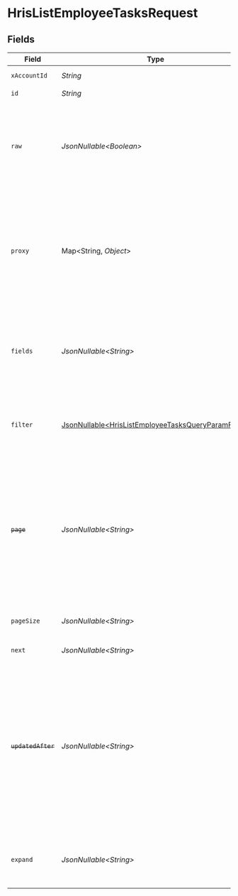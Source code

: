 # HrisListEmployeeTasksRequest


## Fields

| Field                                                                                                                                                                                                                                                                                                           | Type                                                                                                                                                                                                                                                                                                            | Required                                                                                                                                                                                                                                                                                                        | Description                                                                                                                                                                                                                                                                                                     | Example                                                                                                                                                                                                                                                                                                         |
| --------------------------------------------------------------------------------------------------------------------------------------------------------------------------------------------------------------------------------------------------------------------------------------------------------------- | --------------------------------------------------------------------------------------------------------------------------------------------------------------------------------------------------------------------------------------------------------------------------------------------------------------- | --------------------------------------------------------------------------------------------------------------------------------------------------------------------------------------------------------------------------------------------------------------------------------------------------------------- | --------------------------------------------------------------------------------------------------------------------------------------------------------------------------------------------------------------------------------------------------------------------------------------------------------------- | --------------------------------------------------------------------------------------------------------------------------------------------------------------------------------------------------------------------------------------------------------------------------------------------------------------- |
| `xAccountId`                                                                                                                                                                                                                                                                                                    | *String*                                                                                                                                                                                                                                                                                                        | :heavy_check_mark:                                                                                                                                                                                                                                                                                              | The account identifier                                                                                                                                                                                                                                                                                          |                                                                                                                                                                                                                                                                                                                 |
| `id`                                                                                                                                                                                                                                                                                                            | *String*                                                                                                                                                                                                                                                                                                        | :heavy_check_mark:                                                                                                                                                                                                                                                                                              | N/A                                                                                                                                                                                                                                                                                                             |                                                                                                                                                                                                                                                                                                                 |
| `raw`                                                                                                                                                                                                                                                                                                           | *JsonNullable\<Boolean>*                                                                                                                                                                                                                                                                                        | :heavy_minus_sign:                                                                                                                                                                                                                                                                                              | Indicates that the raw request result should be returned in addition to the mapped result (default value is false)                                                                                                                                                                                              |                                                                                                                                                                                                                                                                                                                 |
| `proxy`                                                                                                                                                                                                                                                                                                         | Map\<String, *Object*>                                                                                                                                                                                                                                                                                          | :heavy_minus_sign:                                                                                                                                                                                                                                                                                              | Query parameters that can be used to pass through parameters to the underlying provider request by surrounding them with 'proxy' key                                                                                                                                                                            |                                                                                                                                                                                                                                                                                                                 |
| `fields`                                                                                                                                                                                                                                                                                                        | *JsonNullable\<String>*                                                                                                                                                                                                                                                                                         | :heavy_minus_sign:                                                                                                                                                                                                                                                                                              | The comma separated list of fields that will be returned in the response (if empty, all fields are returned)                                                                                                                                                                                                    | id,remote_id,employee_id,remote_employee_id,name,description,type,status,due_date,completion_date,assigned_by_employee_id,remote_assigned_by_employee_id,assigned_by_employee_name,link_to_task,extracted_links,next_task_id,remote_next_task_id,parent_process_name,comments,attachments,created_at,updated_at |
| `filter`                                                                                                                                                                                                                                                                                                        | [JsonNullable\<HrisListEmployeeTasksQueryParamFilter>](../../models/operations/HrisListEmployeeTasksQueryParamFilter.md)                                                                                                                                                                                        | :heavy_minus_sign:                                                                                                                                                                                                                                                                                              | Filter parameters that allow greater customisation of the list response                                                                                                                                                                                                                                         |                                                                                                                                                                                                                                                                                                                 |
| ~~`page`~~                                                                                                                                                                                                                                                                                                      | *JsonNullable\<String>*                                                                                                                                                                                                                                                                                         | :heavy_minus_sign:                                                                                                                                                                                                                                                                                              | : warning: ** DEPRECATED **: This will be removed in a future release, please migrate away from it as soon as possible.<br/><br/>The page number of the results to fetch                                                                                                                                        |                                                                                                                                                                                                                                                                                                                 |
| `pageSize`                                                                                                                                                                                                                                                                                                      | *JsonNullable\<String>*                                                                                                                                                                                                                                                                                         | :heavy_minus_sign:                                                                                                                                                                                                                                                                                              | The number of results per page (default value is 25)                                                                                                                                                                                                                                                            |                                                                                                                                                                                                                                                                                                                 |
| `next`                                                                                                                                                                                                                                                                                                          | *JsonNullable\<String>*                                                                                                                                                                                                                                                                                         | :heavy_minus_sign:                                                                                                                                                                                                                                                                                              | The unified cursor                                                                                                                                                                                                                                                                                              |                                                                                                                                                                                                                                                                                                                 |
| ~~`updatedAfter`~~                                                                                                                                                                                                                                                                                              | *JsonNullable\<String>*                                                                                                                                                                                                                                                                                         | :heavy_minus_sign:                                                                                                                                                                                                                                                                                              | : warning: ** DEPRECATED **: This will be removed in a future release, please migrate away from it as soon as possible.<br/><br/>Use a string with a date to only select results updated after that given date                                                                                                  | 2020-01-01T00:00:00.000Z                                                                                                                                                                                                                                                                                        |
| `expand`                                                                                                                                                                                                                                                                                                        | *JsonNullable\<String>*                                                                                                                                                                                                                                                                                         | :heavy_minus_sign:                                                                                                                                                                                                                                                                                              | The comma separated list of fields that will be expanded in the response                                                                                                                                                                                                                                        | attachments                                                                                                                                                                                                                                                                                                     |